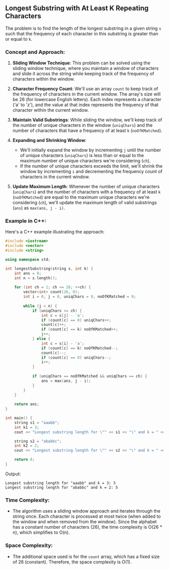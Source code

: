 ## Longest Substring with At Least K Repeating Characters

The problem is to find the length of the longest substring in a given string `s` such that the frequency of each character in this substring is greater than or equal to `k`.

### Concept and Approach:

1. **Sliding Window Technique**: This problem can be solved using the sliding window technique, where you maintain a window of characters and slide it across the string while keeping track of the frequency of characters within the window.

2. **Character Frequency Count**: We'll use an array `count` to keep track of the frequency of characters in the current window. The array's size will be 26 (for lowercase English letters). Each index represents a character ('a' to 'z'), and the value at that index represents the frequency of that character within the current window.

3. **Maintain Valid Substrings**: While sliding the window, we'll keep track of the number of unique characters in the window (`uniqChars`) and the number of characters that have a frequency of at least `k` (`noOfKMatched`).

4. **Expanding and Shrinking Window**:
   - We'll initially expand the window by incrementing `j` until the number of unique characters (`uniqChars`) is less than or equal to the maximum number of unique characters we're considering (`ch`).
   - If the number of unique characters exceeds the limit, we'll shrink the window by incrementing `i` and decrementing the frequency count of characters in the current window.

5. **Update Maximum Length**: Whenever the number of unique characters (`uniqChars`) and the number of characters with a frequency of at least `k` (`noOfKMatched`) are equal to the maximum unique characters we're considering (`ch`), we'll update the maximum length of valid substrings (`ans`) as `max(ans, j - i)`.

### Example in C++:

Here's a C++ example illustrating the approach:

```cpp
#include <iostream>
#include <vector>
#include <string>

using namespace std;

int longestSubstring(string s, int k) {
    int ans = 0;
    int n = s.length();
    
    for (int ch = 1; ch <= 26; ++ch) {
        vector<int> count(26, 0);
        int i = 0, j = 0, uniqChars = 0, noOfKMatched = 0;
        
        while (j < n) {
            if (uniqChars <= ch) {
                int c = s[j] - 'a';
                if (count[c] == 0) uniqChars++;
                count[c]++;
                if (count[c] == k) noOfKMatched++;
                j++;
            } else {
                int c = s[i] - 'a';
                if (count[c] == k) noOfKMatched--;
                count[c]--;
                if (count[c] == 0) uniqChars--;
                i++;
            }
            
            if (uniqChars == noOfKMatched && uniqChars == ch) {
                ans = max(ans, j - i);
            }
        }
    }
    
    return ans;
}

int main() {
    string s1 = "aaabb";
    int k1 = 3;
    cout << "Longest substring length for \"" << s1 << "\" and k = " << k1 << ": " << longestSubstring(s1, k1) << endl;

    string s2 = "ababbc";
    int k2 = 2;
    cout << "Longest substring length for \"" << s2 << "\" and k = " << k2 << ": " << longestSubstring(s2, k2) << endl;

    return 0;
}
```

Output:

```
Longest substring length for "aaabb" and k = 3: 3
Longest substring length for "ababbc" and k = 2: 5
```

### Time Complexity:
- The algorithm uses a sliding window approach and iterates through the string once. Each character is processed at most twice (when added to the window and when removed from the window). Since the alphabet has a constant number of characters (26), the time complexity is O(26 * n), which simplifies to O(n).

### Space Complexity:
- The additional space used is for the `count` array, which has a fixed size of 26 (constant). Therefore, the space complexity is O(1).